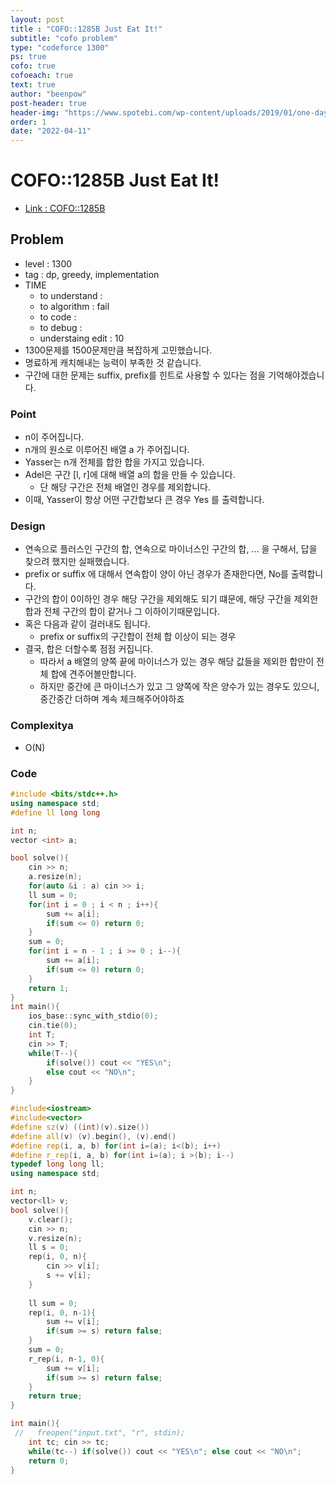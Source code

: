 ```yaml
---
layout: post
title : "COFO::1285B Just Eat It!"
subtitle: "cofo problem"
type: "codeforce 1300"
ps: true
cofo: true
cofoeach: true
text: true
author: "beenpow"
post-header: true
header-img: "https://www.spotebi.com/wp-content/uploads/2019/01/one-day-day-one-workout-motivation-spotebi.jpg"
order: 1
date: "2022-04-11"
---
```

# COFO::1285B Just Eat It!
- [Link : COFO::1285B](https://codeforces.com/problemset/problem/1285/B)


## Problem 

- level : 1300
- tag : dp, greedy, implementation
- TIME
  - to understand    : 
  - to algorithm     : fail
  - to code          :
  - to debug         :
  - understaing edit : 10
- 1300문제를 1500문제만큼 복잡하게 고민했습니다.
- 명료하게 캐치해내는 능력이 부족한 것 같습니다.
- 구간에 대한 문제는 suffix, prefix를 힌트로 사용할 수 있다는 점을 기억해야겠습니다.

### Point
- n이 주어집니다.
- n개의 원소로 이루어진 배열 a 가 주어집니다.
- Yasser는 n개 전체를 합한 합을 가지고 있습니다.
- Adel은 구간 [l, r]에 대해 배열 a의 합을 만들 수 있습니다.
  - 단 해당 구간은 전체 배열인 경우를 제외합니다.
- 이때, Yasser이 항상 어떤 구간합보다 큰 경우 Yes 를 출력합니다.

### Design
-  연속으로 플러스인 구간의 합, 연속으로 마이너스인 구간의 합, ... 을 구해서, 답을 찾으려 했지만 실패했습니다.
- prefix or suffix 에 대해서 연속합이 양이 아닌 경우가 존재한다면, No를 출력합니다.
- 구간의 합이 0이하인 경우 해당 구간을 제외해도 되기 떄문에, 해당 구간을 제외한 합과 전체 구간의 합이 같거나 그 이하이기때문입니다.
- 혹은 다음과 같이 걸러내도 됩니다.
  - prefix or suffix의 구간합이 전체 합 이상이 되는 경우
- 결국, 합은 더할수록 점점 커집니다.
  - 따라서 a 배열의 양쪽 끝에 마이너스가 있는 경우 해당 값들을 제외한 합만이 전체 합에 견주어볼만합니다.
  - 하지만 중간에 큰 마이너스가 있고 그 양쪽에 작은 양수가 있는 경우도 있으니, 중간중간 더하며 계속 체크해주어야하죠

### Complexitya
- O(N)

### Code

```cpp
#include <bits/stdc++.h>
using namespace std;
#define ll long long

int n;
vector <int> a;

bool solve(){
    cin >> n;
    a.resize(n);
    for(auto &i : a) cin >> i;
    ll sum = 0;
    for(int i = 0 ; i < n ; i++){
        sum += a[i];
        if(sum <= 0) return 0;
    }
    sum = 0;
    for(int i = n - 1 ; i >= 0 ; i--){
        sum += a[i];
        if(sum <= 0) return 0;
    }
    return 1;
}
int main(){
    ios_base::sync_with_stdio(0);
    cin.tie(0);
    int T;
    cin >> T;
    while(T--){
        if(solve()) cout << "YES\n";
        else cout << "NO\n";
    }
}
```


```cpp
#include<iostream>
#include<vector>
#define sz(v) ((int)(v).size())
#define all(v) (v).begin(), (v).end()
#define rep(i, a, b) for(int i=(a); i<(b); i++)
#define r_rep(i, a, b) for(int i=(a); i >(b); i--)
typedef long long ll;
using namespace std;

int n;
vector<ll> v;
bool solve(){
    v.clear();
    cin >> n;
    v.resize(n);
    ll s = 0;
    rep(i, 0, n){
        cin >> v[i];
        s += v[i];
    }
    
    ll sum = 0;
    rep(i, 0, n-1){
        sum += v[i];
        if(sum >= s) return false;
    }
    sum = 0;
    r_rep(i, n-1, 0){
        sum += v[i];
        if(sum >= s) return false;
    }
    return true;
}

int main(){
 //   freopen("input.txt", "r", stdin);
    int tc; cin >> tc;
    while(tc--) if(solve()) cout << "YES\n"; else cout << "NO\n";
    return 0;
}
```
